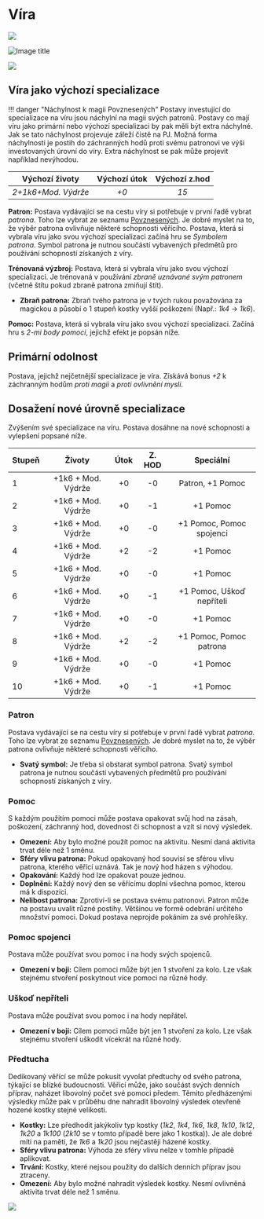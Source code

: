 # Víra

<img src="/assets/sep_line.png"/>

![Image title](/assets/classes/Acolyte.jpeg)

<img src="/assets/sep_line.png"/>

## Víra jako výchozí specializace

!!! danger "Náchylnost k magii Povznesených"
    Postavy investující do specializace na víru jsou náchylní na magii svých patronů. Postavy co mají víru jako primární nebo výchozí specializaci by pak měli být extra náchylné. Jak se tato náchylnost projevuje záleží čistě na PJ. Možná forma náchylnosti je postih do záchranných hodů proti svému patronovi ve výši investovaných úrovní do víry. Extra náchylnost se pak může projevit například nevýhodou.

|   Výchozí životy    | Výchozí útok | Výchozí z.hod |
| :-----------------: | :----------: | :-----------: |
| *2+1k6+Mod. Výdrže* |     *+0*     |     *15*      |

**Patron:** Postava vydávající se na cestu víry si potřebuje v první řadě vybrat *patrona*. Toho lze vybrat ze seznamu [Povznesených](/Starý%20svět%20%28Zasazení%29/gods/). Je dobré myslet na to, že výběr patrona ovlivňuje některé schopnosti věřícího. Postava, která si vybrala víru jako svou výchozí specializaci začíná hru se *Symbolem patrona*. Symbol patrona je nutnou součástí vybavených předmětů pro používání schopností získaných z víry.

**Trénovaná výzbroj:** Postava, která si vybrala víru jako svou výchozí specializaci. Je trénovaná v používání *zbraně uznávané svým patronem* (včetně štítu pokud zbraně patrona zmiňují štít).

- **Zbraň patrona:** Zbraň tvého patrona je v tvých rukou považována za magickou a působí o 1 stupeň kostky vyšší poškození (Např.: *1k4* -> *1k6*). 

**Pomoc:** Postava, která si vybrala víru jako svou výchozí specializaci. Začíná hru s *2-mi body pomoci*, jejichž efekt je popsán níže.

## Primární odolnost

Postava, jejichž nejčetnější specializace je víra. Získává bonus *+2* k záchranným hodům *proti magii* a *proti ovlivnění mysli*.

## Dosažení nové úrovně specializace

Zvýšením své specializace na víru. Postava dosáhne na nové schopnosti a vylepšení popsané níže.

| Stupeň |       Životy       | Útok | Z. HOD |         Speciální         |
| :----- | :----------------: | :--: | :----: | :-----------------------: |
| 1      | +1k6 + Mod. Výdrže |  +0  |   -0   |     Patron, +1 Pomoc      |
| 2      | +1k6 + Mod. Výdrže |  +0  |   -1   |         +1 Pomoc          |
| 3      | +1k6 + Mod. Výdrže |  +0  |   -0   | +1 Pomoc, Pomoc spojenci  |
| 4      | +1k6 + Mod. Výdrže |  +2  |   -2   |         +1 Pomoc          |
| 5      | +1k6 + Mod. Výdrže |  +0  |   -0   |         +1 Pomoc          |
| 6      | +1k6 + Mod. Výdrže |  +0  |   -1   | +1 Pomoc, Uškoď nepříteli |
| 7      | +1k6 + Mod. Výdrže |  +0  |   -0   |         +1 Pomoc          |
| 8      | +1k6 + Mod. Výdrže |  +2  |   -2   |  +1 Pomoc, Pomoc patrona  |
| 9      | +1k6 + Mod. Výdrže |  +0  |   -0   |         +1 Pomoc          |
| 10     | +1k6 + Mod. Výdrže |  +0  |   -1   |         +1 Pomoc          |

### Patron

Postava vydávající se na cestu víry si potřebuje v první řadě vybrat *patrona*. Toho lze vybrat ze seznamu [Povznesených](/Starý%20svět%20%28Zasazení%29/gods/). Je dobré myslet na to, že výběr patrona ovlivňuje některé schopnosti věřícího.

- **Svatý symbol:** Je třeba si obstarat symbol patrona. Svatý symbol patrona je nutnou součástí vybavených předmětů pro používání schopností získaných z víry.

### Pomoc

S každým použitím pomoci může postava opakovat svůj hod na zásah, poškození, záchranný hod, dovednost či schopnost a vzít si nový výsledek.

- **Omezení:** Aby bylo možné použít pomoc na aktivitu. Nesmí daná aktivita trvat déle než 1 směnu.
- **Sféry vlivu patrona:** Pokud opakovaný hod souvisí se sférou vlivu patrona, kterého věřící uznává. Tak je nový hod házen s výhodou.
- **Opakování:** Každý hod lze opakovat pouze jednou.
- **Doplnění:** Každý nový den se věřícímu doplní všechna pomoc, kterou má k dispozici.
- **Nelibost patrona:** Zprotiví-li se postava svému patronovi. Patron může na postavu uvalit různé postihy. Většinou ve formě odebrání určitého množství pomoci. Dokud postava neprojde pokáním za své prohřešky.

### Pomoc spojenci

Postava může používat svou pomoc i na hody svých spojenců.

- **Omezení v boji:** Cílem pomoci může být jen 1 stvoření za kolo. Lze však stejnému stvoření poskytnout více pomoci na různé hody.

### Uškoď nepříteli

Postava může používat svou pomoc i na hody nepřátel.

- **Omezení v boji:** Cílem pomoci může být jen 1 stvoření za kolo. Lze však stejnému stvoření uškodit vícekrát na různé hody.

### Předtucha

Dedikovaný věřící se může pokusit vyvolat předtuchy od svého patrona, týkající se blízké budoucnosti. Věřící může, jako součást svých denních příprav, naházet libovolný počet své pomoci předem. Těmito předházenými výsledky může pak v průběhu dne nahradit libovolný výsledek otevřeně hozené kostky stejné velikosti.

- **Kostky:** Lze předhodit jakýkoliv typ kostky (*1k2*, *1k4*, *1k6*, *1k8*, *1k10*, *1k12*, *1k20* a *1k100* (*2k10* se v tomto případě bere jako 1 kostka)). Je ale dobré míti na paměti, že *1k6* a *1k20* jsou nejčastěji házené kostky.
- **Sféry vlivu patrona:** Výhoda ze sféry vlivu nelze v tomhle případě aplikovat.
- **Trvání:** Kostky, které nejsou použity do dalších denních příprav jsou ztraceny.
- **Omezení:** Aby bylo možné nahradit výsledek kostky. Nesmí ovlivněná aktivita trvat déle než 1 směnu.

<img src="/assets/sep_line.png"/>
